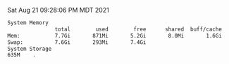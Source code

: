 Sat Aug 21 09:28:06 PM MDT 2021
```bash
System Memory
               total        used        free      shared  buff/cache   available
Mem:           7.7Gi       871Mi       5.2Gi       8.0Mi       1.6Gi       6.5Gi
Swap:          7.6Gi       293Mi       7.4Gi
System Storage
635M	.
```
